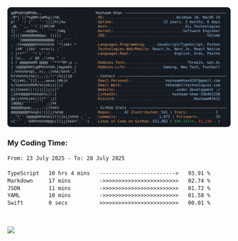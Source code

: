<a href="https://github.com/HashaamKhan19/HashaamKhan19">
  <picture>
    <source media="(prefers-color-scheme: dark)" srcset="https://raw.githubusercontent.com/HashaamKhan19/HashaamKhan19/main/dark_mode.svg">
    <img alt="Hashaam Khan's GitHub Profile README" src="https://raw.githubusercontent.com/HashaamKhan19/HashaamKhan19/main/dark_mode.svg">
  </picture>
</a>

<h3>My Coding Time:</h1>
<!--START_SECTION:waka-->

```txt
From: 23 July 2025 - To: 28 July 2025

TypeScript   10 hrs 4 mins   ------------------------>   93.91 %
Markdown     17 mins         ->>>>>>>>>>>>>>>>>>>>>>>>   02.74 %
JSON         11 mins         ->>>>>>>>>>>>>>>>>>>>>>>>   01.72 %
YAML         10 mins         ->>>>>>>>>>>>>>>>>>>>>>>>   01.58 %
Swift        0 secs          >>>>>>>>>>>>>>>>>>>>>>>>>   00.01 %
```

<!--END_SECTION:waka-->

<br>

![](https://komarev.com/ghpvc/?username=HashaamKhan19&color=grey&style=for-the-badge&abbreviated=true)
